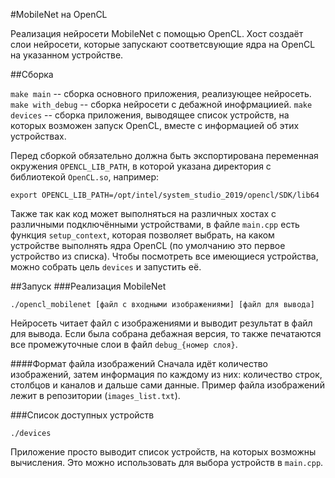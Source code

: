#MobileNet на OpenCL

Реализация нейросети MobileNet с помощью OpenCL. Хост создаёт слои нейросети, которые запускают соответсвующие ядра на OpenCL на указанном устройстве.

##Сборка

`make main` -- сборка основного приложения, реализующее нейросеть.
`make with_debug` -- сборка нейросети с дебажной инофрмациией.
`make devices` -- сборка приложения, выводящее список устройств, на которых возможен запуск OpenCL, вместе с информацией об этих устройствах.

Перед сборкой обязательно должна быть экспортирована переменная окружения `OPENCL_LIB_PATH`, в которой указана директория с библиотекой `OpenCL.so`, например:
```
export OPENCL_LIB_PATH=/opt/intel/system_studio_2019/opencl/SDK/lib64
```

Также так как код может выполняться на различных хостах с различными подключёнными устройствами, в файле `main.cpp` есть функция `setup_context`, которая позволяет выбрать, на каком устройстве выполнять ядра OpenCL (по умолчанию это первое устройство из списка). Чтобы посмотреть все имеющиеся устройства, можно собрать цель `devices` и запустить её.

##Запуск
###Реализация MobileNet
```
./opencl_mobilenet [файл с входными изображениями] [файл для вывода]
```
Нейросеть читает файл с изображениями и выводит результат в файл для вывода. Если была собрана дебажная версия, то также печатаются все промежуточные слои в файл `debug_{номер слоя}`.

####Формат файла изображений
Сначала идёт количество изображений, затем информация по каждому из них: количество строк, столбцов и каналов и дальше сами данные. Пример файла изображений лежит в репозитории (`images_list.txt`).

###Список доступных устройств
```
./devices
```
Приложение просто выводит список устройств, на которых возможны вычисления. Это можно использовать для выбора устройств в `main.cpp`.

